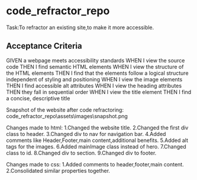 # code_refractor_repo
Task:To refractor an existing site,to make it more accessible.

## Acceptance Criteria

GIVEN a webpage meets accessibility standards
WHEN I view the source code
THEN I find semantic HTML elements
WHEN I view the structure of the HTML elements
THEN I find that the elements follow a logical structure independent of styling and positioning
WHEN I view the image elements
THEN I find accessible alt attributes
WHEN I view the heading attributes
THEN they fall in sequential order
WHEN I view the title element
THEN I find a concise, descriptive title

Snapshot of the website after code refractoring:
code_refractor_repo\assets\images\snapshot.png

Changes made to html:
1.Changed the website title.
2.Changed the first div class to header.
3.Changed div to nav for navigation bar.
4.Added comments like Header,Footer,main content,additional benefits.
5.Added alt tags for the images.
6.Added mainImage class instead of hero.
7.Changed class to id.
8.Changed div to section.
9.Changed div to footer.

Changes made to css:
1.Added comments to header,footer,main content.
2.Consolidated similar properties together.


